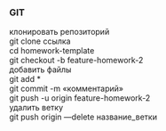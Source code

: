 ### GIT
клонировать репозиторий<br>
git clone ссылка<br>
cd homework-template<br>
git checkout -b feature-homework-2<br>
добавить файлы<br>
git add *<br>
git commit -m «комментарий»<br>
git push -u origin feature-homework-2<br>
удалить ветку<br>
git push origin —delete название_ветки

